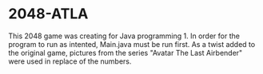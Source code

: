 # 2048-ATLA
This 2048 game was creating for Java programming 1.
In order for the program to run as intented, Main.java must be run first.
As a twist added to the original game, pictures from the series 
"Avatar The Last Airbender" were used in replace of the numbers.
